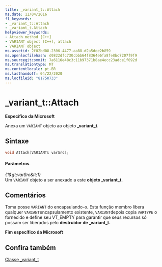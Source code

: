 ```yaml
---
title: _variant_t::Attach
ms.date: 11/04/2016
f1_keywords:
- _variant_t::Attach
- _variant_t.Attach
helpviewer_keywords:
- Attach method [C++]
- VARIANT object [C++], attach
- VARIANT object
ms.assetid: 2f02bd08-2306-4477-aa88-d2a5dee2b859
ms.openlocfilehash: d0822dfc730cbbb64f8364e6fa8fe8bc7207f9f9
ms.sourcegitcommit: 7a6116e48c3c11b97371b8ae4ecc23adce1f092d
ms.translationtype: MT
ms.contentlocale: pt-BR
ms.lasthandoff: 04/22/2020
ms.locfileid: "81750733"
---
```

# <a name="_variant_tattach"></a>_variant_t::Attach

**Específico da Microsoft**

Anexa um `VARIANT` objeto ao objeto **_variant_t.**

## <a name="syntax"></a>Sintaxe

```cpp
void Attach(VARIANT& varSrc);
```

#### <a name="parameters"></a>Parâmetros

*{1&amp;gt;varSrc&amp;lt;1}*<br/>
Um `VARIANT` objeto a ser anexado a este **objeto _variant_t.**

## <a name="remarks"></a>Comentários

Toma posse `VARIANT` do encapsulando-o. Esta função membro libera qualquer `VARIANT`encapsulamento existente, `VARIANT`depois copia `VARTYPE` o fornecido e define seu VT_EMPTY para garantir que seus recursos só possam ser liberados pelo **destruidor de _variant_t.**

**Fim específico da Microsoft**

## <a name="see-also"></a>Confira também

[Classe _variant_t](../cpp/variant-t-class.md)
